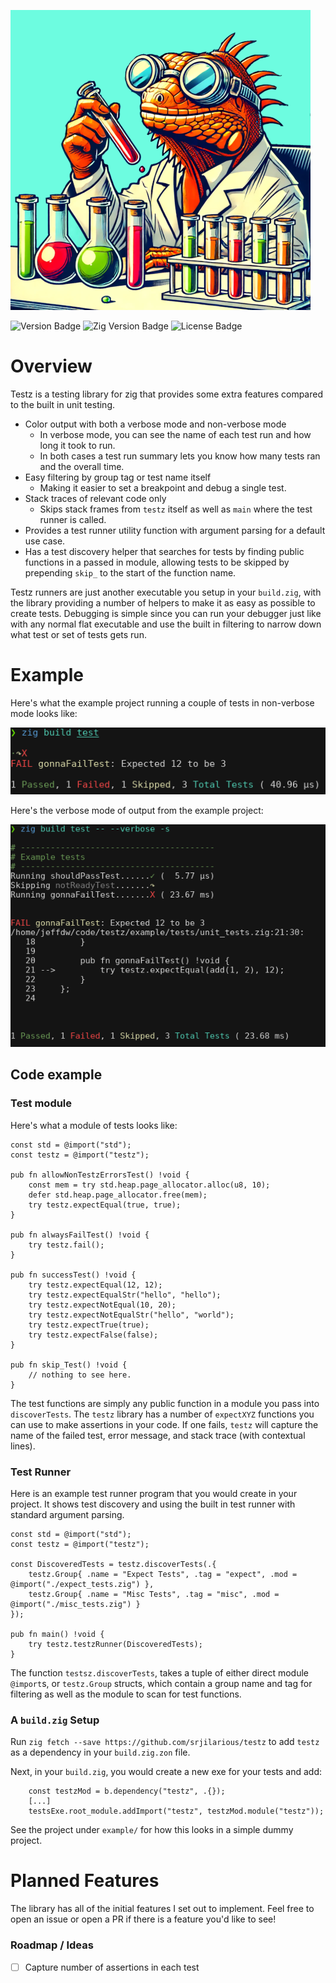 
![Testz Logo](images/testz.png)


![Version Badge](https://img.shields.io/badge/Version-0.5.2-brightgreen)
![Zig Version Badge](https://img.shields.io/badge/Zig%20Version-0.13.0-%23f7a41d?logo=zig)
![License Badge](https://img.shields.io/badge/License-MIT-blue)

# Overview

Testz is a testing library for zig that provides some extra features compared to the built in unit testing.

- Color output with both a verbose mode and non-verbose mode
  - In verbose mode, you can see the name of each test run and how long it took to run.
  - In both cases a test run summary lets you know how many tests ran and the overall time.
- Easy filtering by group tag or test name itself
  - Making it easier to set a breakpoint and debug a single test.
- Stack traces of relevant code only
  - Skips stack frames from `testz` itself as well as `main` where the test runner is called.
- Provides a test runner utility function with argument parsing for a default use case.
- Has a test discovery helper that searches for tests by finding public functions in a passed in module, allowing tests to be skipped by prepending `skip_` to the start of the function name.

Testz runners are just another executable you setup in your `build.zig`, with the library providing a number of helpers to make it as easy as possible to create tests.  Debugging is simple since you can run your debugger just like with any normal flat executable and use the built in filtering to narrow down what test or set of tests gets run.

# Example

Here's what the example project running a couple of tests in non-verbose mode looks like:

![non-verbose output](images/non_verbose_output.png)

Here's the verbose mode of output from the example project:

![Failing test example, verbose output](images/verbose_output.png)

## Code example

### Test module

Here's what a module of tests looks like:

```zig
const std = @import("std");
const testz = @import("testz");

pub fn allowNonTestzErrorsTest() !void {
    const mem = try std.heap.page_allocator.alloc(u8, 10);
    defer std.heap.page_allocator.free(mem);
    try testz.expectEqual(true, true);
}

pub fn alwaysFailTest() !void {
    try testz.fail();
}

pub fn successTest() !void {
    try testz.expectEqual(12, 12);
    try testz.expectEqualStr("hello", "hello");
    try testz.expectNotEqual(10, 20);
    try testz.expectNotEqualStr("hello", "world");
    try testz.expectTrue(true);
    try testz.expectFalse(false);
}

pub fn skip_Test() !void {
    // nothing to see here.
}
```

The test functions are simply any public function in a module you pass into `discoverTests`.  The `testz` library has a number of `expectXYZ` functions you can use to make assertions in your code.  If one fails, `testz` will capture the name of the failed test, error message, and stack trace (with contextual lines).

### Test Runner 

Here is an example test runner program that you would create in your project.  It shows test discovery and using the built in test runner with standard argument parsing.

```tests/main.zig
const std = @import("std");
const testz = @import("testz");

const DiscoveredTests = testz.discoverTests(.{ 
    testz.Group{ .name = "Expect Tests", .tag = "expect", .mod = @import("./expect_tests.zig") }, 
    testz.Group{ .name = "Misc Tests", .tag = "misc", .mod = @import("./misc_tests.zig") } 
});

pub fn main() !void {
    try testz.testzRunner(DiscoveredTests);
}
```

The function `testsz.discoverTests`, takes a tuple of either direct module `@import`s, or `testz.Group` structs, which contain a group name and tag for filtering as well as the module to scan for test functions.

### A `build.zig` Setup

Run `zig fetch --save https://github.com/srjilarious/testz` to add `testz` as a dependency in your `build.zig.zon` file.

Next, in your `build.zig`, you would create a new exe for your tests and add:

```zig
    const testzMod = b.dependency("testz", .{});
    [...]
    testsExe.root_module.addImport("testz", testzMod.module("testz"));
```
See the project under `example/` for how this looks in a simple dummy project.

# Planned Features

The library has all of the initial features I set out to implement.  Feel free to open an issue or open a PR if there is a feature you'd like to see!

### Roadmap / Ideas
- [ ] Capture number of assertions in each test


